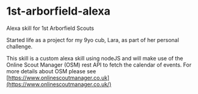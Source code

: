 # 1st-arborfield-alexa
Alexa skill for 1st Arborfield Scouts

Started life as a project for my 9yo cub, Lara, as part of her personal challenge.

This skill is a custom alexa skill using nodeJS and will make use of the Online Scout Manager (OSM) rest API to fetch the calendar of events.  For more details about OSM please see [https://www.onlinescoutmanager.co.uk](https://www.onlinescoutmanager.co.uk/)
